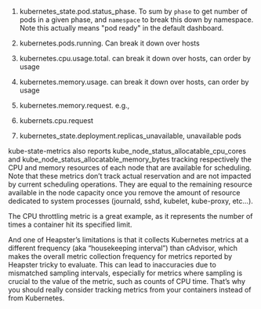 1. kubernetes_state.pod.status_phase. To sum by `phase` to get number of pods in a given phase, and `namespace` to break this down by namespace. Note this actually means "pod ready" in the default dashboard.

2. kubernetes.pods.running. Can break it down over hosts

3. kubernetes.cpu.usage.total. can break it down over hosts, can order by usage

4. kubernetes.memory.usage. can break it down over hosts, can order by usage 

5. kubernetes.memory.request. 
e.g., 

6. kubernets.cpu.request

7. kubernetes_state.deployment.replicas_unavailable, unavailable pods



kube-state-metrics also reports kube_node_status_allocatable_cpu_cores and kube_node_status_allocatable_memory_bytes tracking respectively the CPU and memory resources of each node that are available for scheduling. Note that these metrics don’t track actual reservation and are not impacted by current scheduling operations. They are equal to the remaining resource available in the node capacity once you remove the amount of resource dedicated to system processes (journald, sshd, kubelet, kube-proxy, etc…).

The CPU throttling metric is a great example, as it represents the number of times a container hit its specified limit.

And one of Heapster’s limitations is that it collects Kubernetes metrics at a different frequency (aka “housekeeping interval”) than cAdvisor, which makes the overall metric collection frequency for metrics reported by Heapster tricky to evaluate. This can lead to inaccuracies due to mismatched sampling intervals, especially for metrics where sampling is crucial to the value of the metric, such as counts of CPU time. That’s why you should really consider tracking metrics from your containers instead of from Kubernetes.
